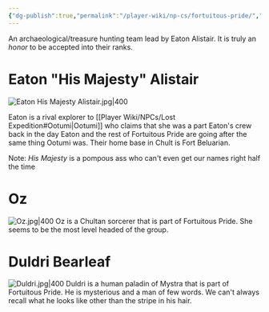 ```yaml
---
{"dg-publish":true,"permalink":"/player-wiki/np-cs/fortuitous-pride/","noteIcon":""}
---
```


An archaeological/treasure hunting team lead by Eaton Alistair. It is truly an *honor* to be accepted into their ranks.

# Eaton "His Majesty" Alistair

![Eaton His Majesty Alistair.jpg|400](/img/user/z_Assets/Portraits/Eaton%20His%20Majesty%20Alistair.jpg)

Eaton is a rival explorer to [[Player Wiki/NPCs/Lost Expedition#Ootumi\|Ootumi]] who claims that she was a part Eaton's crew back in the day
Eaton and the rest of Fortuitous Pride are going after the same thing Ootumi was.
Their home base in Chult is Fort Beluarian.

Note: *His Majesty* is a pompous ass who can't even get our names right half the time

# Oz

![Oz.jpg|400](/img/user/z_Assets/Portraits/Oz.jpg)
Oz is a Chultan sorcerer that is part of Fortuitous Pride. She seems to be the most level headed of the group.

# Duldri Bearleaf

![Duldri.jpg|400](/img/user/z_Assets/Portraits/Duldri.jpg)
Duldri is a human paladin of Mystra that is part of Fortuitous Pride. He is mysterious and a man of few words. We can't always recall what he looks like other than the stripe in his hair.